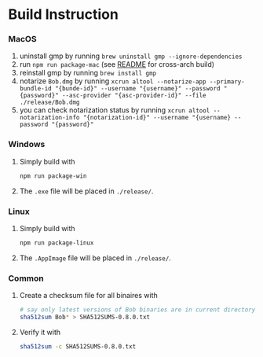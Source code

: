 # Build Instruction

### MacOS

1. uninstall gmp by running `brew uninstall gmp --ignore-dependencies`
2. run `npm run package-mac` (see [README](./README.md) for cross-arch build)
3. reinstall gmp by running `brew install gmp`
4. notarize `Bob.dmg` by running `xcrun altool --notarize-app --primary-bundle-id "{bunde-id}" --username "{username}" --password "{password}" --asc-provider "{asc-provider-id}" --file ./release/Bob.dmg`
5. you can check notarization status by running `xcrun altool --notarization-info "{notarization-id}" --username "{username} --password "{password}"`

### Windows

1. Simply build with
   ```sh
   npm run package-win
   ```
2. The `.exe` file will be placed in `./release/`.

### Linux

1. Simply build with
   ```sh
   npm run package-linux
   ```
2. The `.AppImage` file will be placed in `./release/`.

### Common

1. Create a checksum file for all binaires with
   ```sh
   # say only latest versions of Bob binaries are in current directory
   sha512sum Bob* > SHA512SUMS-0.8.0.txt
   ```
2. Verify it with
   ```sh
   sha512sum -c SHA512SUMS-0.8.0.txt
   ```
